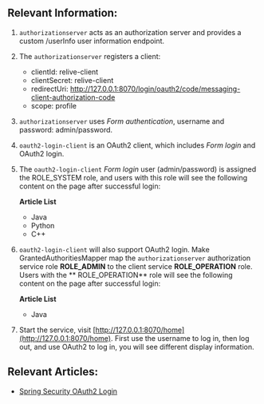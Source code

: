 ## Relevant Information:

1. `authorizationserver` acts as an authorization server and provides a custom /userInfo user information endpoint.

2. The `authorizationserver` registers a client:
    - clientId: relive-client
    - clientSecret: relive-client
    - redirectUri: http://127.0.0.1:8070/login/oauth2/code/messaging-client-authorization-code
    - scope: profile

3. `authorizationserver` uses *Form authentication*, username and password: admin/password.

4. `oauth2-login-client` is an OAuth2 client, which includes *Form login* and OAuth2 login.
 
5. The `oauth2-login-client` *Form* *login* user (admin/password) is assigned the ROLE_SYSTEM role, and users with this
   role will see the following content on the page after successful login:

   **Article List**
   
   - Java
   - Python
   - C++

6. `oauth2-login-client` will also support OAuth2 login. Make GrantedAuthoritiesMapper map the `authorizationserver`
   authorization service role **ROLE_ADMIN** to the client service **ROLE_OPERATION** role. Users with the **
   ROLE_OPERATION** role will see the following content on the page after successful login:

   **Article List**
   
   - Java


7. Start the service, visit [http://127.0.0.1:8070/home](http://127.0.0.1:8070/home). First use the username to log in,
   then log out, and use OAuth2 to log in, you will see different display information.

## Relevant Articles:

- [Spring Security OAuth2 Login](https://relive27.github.io/blog/oauth2-login)
